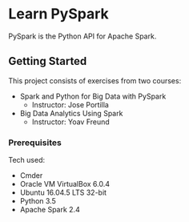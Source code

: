 # Learn PySpark

PySpark is the Python API for Apache Spark.

## Getting Started
This project consists of exercises from two courses:
 
- Spark and Python for Big Data with PySpark 
  - Instructor: Jose Portilla 
- Big Data Analytics Using Spark 
  - Instructor: Yoav Freund 

### Prerequisites

Tech used:
- Cmder
- Oracle VM VirtualBox 6.0.4 
- Ubuntu 16.04.5 LTS 32-bit
- Python 3.5
- Apache Spark 2.4
